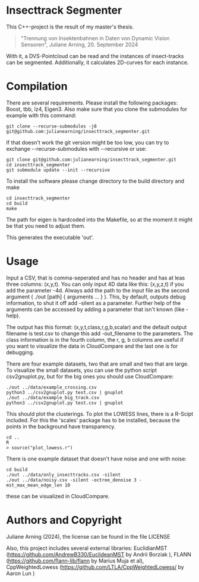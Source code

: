 # Insecttrack Segmenter   

This C++-project is the result of my master's thesis.  

> "Trennung von Insektenbahnen in Daten von Dynamic Vision Sensoren", Juliane Arning, 20. September 2024  

With it, a DVS-Pointcloud can be read and the instances of insect-tracks can be segmented. Additionally, it calculates 2D-curves for each instance. 

# Compilation  

There are several requirements. 
Please install the following packages: Boost, tbb, lz4, Eigen3. 
Also make sure that you clone the submodules for example with this command:
```
git clone --recurse-submodules -j8 git@github.com:julianearning/insecttrack_segmenter.git
```
If that doesn't work the git version might be too low, you can try to exchange --recurse-submodules with --recursive or use:
```
git clone git@github.com:julianearning/insecttrack_segmenter.git
cd insecttrack_segmenter
git submodule update --init --recursive
```
To install the software please change directory to the build directory and make  
```
cd insecttrack_segmenter
cd build
make
```
The path for eigen is hardcoded into the Makefile, so at the moment it might be that you need to adjust them.  

This generates the executable 'out'.

# Usage  

Input a CSV, that is comma-seperated and has no header and has at leas three columns: (x,y,t). You can only input 4D data like this: (x,y,z,t) if you add the parameter -4d. 
Always add the path to the input file as the second argument ( ./out [path] { arguments ... }  ). This, by default, outputs debug information, to shut it off add -silent as a parameter. Further help of the arguments can be accessed by 
adding a parameter that isn't known (like -help). 

The output has this format: (x,y,t,class,r,g,b,scalar) and the default output filename is test.csv to change this add -out_filename <filename> to the parameters. The class information is in the fourth column, the r, g, b columns are useful if you want to visualize the data in CloudCompare and the last one is for debugging. 

There are four example datasets, two that are small and two that are large. To visualize the small datasets, you can use the python script csv2gnuplot.py, but for the big ones you should use CloudCompare:

```
./out ../data/example_crossing.csv
python3 ../csv2gnuplot.py test.csv | gnuplot
./out ../data/example_big_track.csv
python3 ../csv2gnuplot.py test.csv | gnuplot
```

This should plot the clusterings. To plot the LOWESS lines, there is a R-Scipt included. For this the 'scales' package has to be installed, because the points in the background have transparency. 

```
cd ..
R
> source("plot_lowess.r")
```

There is one example dataset that doesn't have noise and one with noise:

```
cd build
./out ../data/only_insecttracks.csv -silent
./out ../data/noisy.csv -silent -octree_denoise 3 -mst_max_mean_edge_len 10
```
these can be visualized in CloudCompare. 


# Authors and Copyright  

Juliane Arning (2024), the license can be found in the file LICENSE


Also, this project includes several external libraries: EuclidianMST (https://github.com/AndrewB330/EuclideanMST by Andrii Borziak ), FLANN (https://github.com/flann-lib/flann by Marius Muja et al), CppWeightedLowess (https://github.com/LTLA/CppWeightedLowess/ by Aaron Lun )
